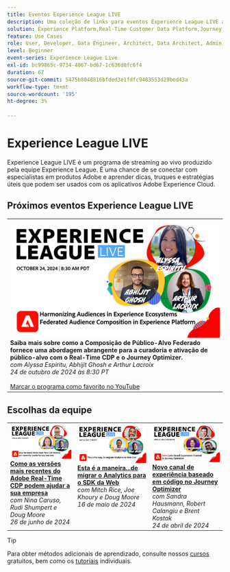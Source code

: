 ```yaml
---
title: Eventos Experience League LIVE
description: Uma coleção de links para eventos Experience League LIVE anteriores
solution: Experience Platform,Real-Time Customer Data Platform,Journey Optimizer,Experience Manager,Target,Audience Manager,Analytics
feature: Use Cases
role: User, Developer, Data Engineer, Architect, Data Architect, Admin, Leader
level: Beginner
event-series: Experience League Live
exl-id: bc99865c-9734-4067-bd67-1c636d8fc6f4
duration: 67
source-git-commit: 5475b8048816bfded3e1fdfc9483553d29bed43a
workflow-type: tm+mt
source-wordcount: '195'
ht-degree: 3%

---
```


# Experience League LIVE 

Experience League LIVE é um programa de streaming ao vivo produzido pela equipe Experience League.  É uma chance de se conectar com especialistas em produtos Adobe e aprender dicas, truques e estratégias úteis que podem ser usados com os aplicativos Adobe Experience Cloud.

<div id="upcoming-events">

## Próximos eventos Experience League LIVE

<table>
<tr>

<td style="vertical-align: top;"><a href="episodes/exl-live-episode-40-2024-10-24.md">
      <img alt="Experience League LIVE 24 de outubro" src="episodes/assets/ep41-web-banner.png">
    </a>
    <div>
      <strong>Saiba mais sobre como a Composição de Público-Alvo Federado fornece uma abordagem abrangente para a curadoria e ativação de público-alvo com o Real-Time CDP e o Journey Optimizer. </strong>
      <br/><em>com Alyssa Espiritu, Abhijit Ghosh e Arthur Lacroix</em>
      <br/><em>24 de outubro de 2024 às 8:30 PT</em>
      <br/><br/><a href="https://youtube.com/live/ghN-XWdBLvg">Marcar o programa como favorito no YouTube</a>
    </div>
  </td>
</tr>
</table>

</div>

<div id="recs-overview-body-1"></div>
<div id="recs-overview-body-2"></div>
<div id="recs-overview-body-3"></div>
<div id="recs-overview-body-4"></div>
<div id="recs-overview-body-5"></div>
<div id="recs-overview-body-6"></div>

<div id="past-events">


</div>

## Escolhas da equipe

<table style="max-width: 1214px;">

<tr>
  <td style="vertical-align: top;"><a href="episodes/exl-live-episode-06-26-24.md">
      <img alt="Experience League LIVE 21 de abril" src="episodes/assets/WebBanner-June26-2024.jpg">
    </a>
    <div>
      <a href="episodes/exl-live-episode-06-26-24.md">
        <strong>Como as versões mais recentes do Adobe Real-Time CDP podem ajudar a sua empresa</strong>
      </a>
      <br/><em>com Nina Caruso, Rudi Shumpert e Doug Moore</em>
      <br/><em>26 de junho de 2024</em>
    </div>
  </td>

<td style="vertical-align: top;">
    <a href="episodes/exl-live-episode-05-16-24.md">
      <img alt="Experience League LIVE ep8" src="episodes/assets/WebBanner-May16-2024.jpg">
    </a>
    <div>
      <a href="episodes/exl-live-episode-05-16-24.md"><strong>Esta é a maneira...de migrar o Analytics para o SDK da Web</strong></a>
      <br/><em>com Mitch Rice, Joe Khoury e Doug Moore</em>
      <br/><em>16 de maio de 2024</em>
    </div>
  </td>

<td style="vertical-align: top;">
    <a href="episodes/exl-live-episode-05-26-22.md">
      <img alt="Experience League LIVE 26 de maio" src="episodes/assets/WebBanner-Apr24-2024.jpg">
    </a>
    <div>
      <a href="episodes/exl-live-episode-04-24-24.md">
        <strong>Novo canal de experiência baseado em código no Journey Optimizer</strong>
      </a>
      <br/><em>com Sandra Hausmann, Robert Calangiu e Brent Kostak</em>
      <br/><em>24 de abril de 2024</em>
    </div>
  </td>
  </tr>

</table>


>[!TIP]
>
>Para obter métodos adicionais de aprendizado, consulte nossos [cursos](https://experienceleague.adobe.com/?lang=pt-BR#dashboard/learning) gratuitos, bem como os [tutoriais](https://experienceleague.adobe.com/docs/home-tutorials.html?lang=pt-BR) individuais.
